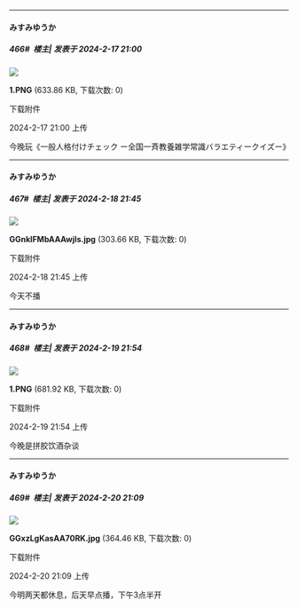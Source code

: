 
*****

####  みすみゆうか  
##### 466#         楼主| 发表于 2024-2-17 21:00

<img src="https://img.saraba1st.com/forum/202402/17/210021axo5oc9bobxazac5.png" referrerpolicy="no-referrer">

<strong>1.PNG</strong> (633.86 KB, 下载次数: 0)

下载附件

2024-2-17 21:00 上传

今晚玩《一般人格付けチェック ー全国一斉教養雑学常識バラエティークイズー》


*****

####  みすみゆうか  
##### 467#         楼主| 发表于 2024-2-18 21:45

<img src="https://img.saraba1st.com/forum/202402/18/214523gk3vvowkt9kjtjjp.jpg" referrerpolicy="no-referrer">

<strong>GGnklFMbAAAwjIs.jpg</strong> (303.66 KB, 下载次数: 0)

下载附件

2024-2-18 21:45 上传

今天不播


*****

####  みすみゆうか  
##### 468#         楼主| 发表于 2024-2-19 21:54

<img src="https://img.saraba1st.com/forum/202402/19/215443d0vclct0a9eqzce0.png" referrerpolicy="no-referrer">

<strong>1.PNG</strong> (681.92 KB, 下载次数: 0)

下载附件

2024-2-19 21:54 上传

今晚是拼胶饮酒杂谈


*****

####  みすみゆうか  
##### 469#         楼主| 发表于 2024-2-20 21:09

<img src="https://img.saraba1st.com/forum/202402/20/210911ruznyempp2pcpijh.jpg" referrerpolicy="no-referrer">

<strong>GGxzLgKasAA70RK.jpg</strong> (364.46 KB, 下载次数: 0)

下载附件

2024-2-20 21:09 上传

今明两天都休息，后天早点播，下午3点半开

